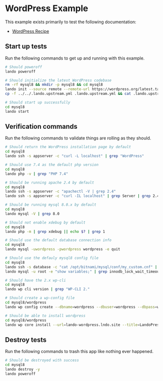 WordPress Example
=================

This example exists primarily to test the following documentation:

* [WordPress Recipe](https://docs.devwithlando.io/tutorials/wordpress.html)

Start up tests
--------------

Run the following commands to get up and running with this example.

```bash
# Should poweroff
lando poweroff

# Should initialize the latest WordPress codebase
rm -rf mysql8 && mkdir -p mysql8 && cd mysql8
lando init --source remote --remote-url https://wordpress.org/latest.tar.gz --recipe wordpress --webroot wordpress --name lando-wordpress-mysql8 --option database=mysql:8.0.22
cp -f ../../.lando.upstream.yml .lando.upstream.yml && cat .lando.upstream.yml

# Should start up successfully
cd mysql8
lando start
```

Verification commands
---------------------

Run the following commands to validate things are rolling as they should.

```bash
# Should return the WordPress installation page by default
cd mysql8
lando ssh -s appserver -c "curl -L localhost" | grep "WordPress"

# Should use 7.4 as the default php version
cd mysql8
lando php -v | grep "PHP 7.4"

# Should be running apache 2.4 by default
cd mysql8
lando ssh -s appserver -c "apachectl -V | grep 2.4"
lando ssh -s appserver -c "curl -IL localhost" | grep Server | grep 2.4

# Should be running mysql 8.0.x by default
cd mysql8
lando mysql -V | grep 8.0

# Should not enable xdebug by default
cd mysql8
lando php -m | grep xdebug || echo $? | grep 1

# Should use the default database connection info
cd mysql8
lando mysql -uwordpress -pwordpress wordpress -e quit

# Should use the defauly mysql8 config file
cd mysql8
lando ssh -s database -c "cat /opt/bitnami/mysql/conf/my_custom.cnf" | grep "LANDOWORDPRESSMYSQL8CNF"
lando mysql -u root -e "show variables;" | grep innodb_lock_wait_timeout | grep 127

# Should have the 2.x wp-cli
cd mysql8
lando wp cli version | grep "WP-CLI 2."

# Should create a wp-config file
cd mysql8/wordpress
lando wp config create --dbname=wordpress --dbuser=wordpress --dbpass=wordpress --dbhost=database --force

# Should be able to install wordpress
cd mysql8/wordpress
lando wp core install --url=lando-wordpress.lndo.site --title=LandoPress --admin_user=admin --admin_email=mike@pirog.com --skip-email
```

Destroy tests
-------------

Run the following commands to trash this app like nothing ever happened.

```bash
# Should be destroyed with success
cd mysql8
lando destroy -y
lando poweroff
```
